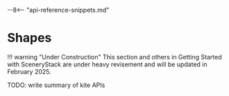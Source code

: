 --8<-- "api-reference-snippets.md"

# Shapes

!!! warning "Under Construction"
    This section and others in Getting Started with SceneryStack are under heavy revisement
    and will be updated in February 2025.

TODO: write summary of kite APIs
